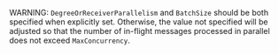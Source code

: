 WARNING: `DegreeOrReceiverParallelism` and `BatchSize` should be both specified when explicitly set. Otherwise, the value not specified will be adjusted so that the number of in-flight messages processed in parallel does not exceed `MaxConcurrency`.
